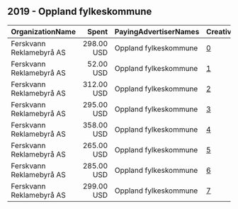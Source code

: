 ## 2019 - Oppland fylkeskommune 
|OrganizationName|Spent|PayingAdvertiserNames|CreativeUrls|Impressions|Genders|AgeBrackets|CountryCodes|BillingAddresses|CandidateBallotInformation|
|:---|---:|:---|:---|---:|:---|:---|:---|:---|:---|
|Ferskvann Reklamebyrå AS|298.00 USD|Oppland fylkeskommune|[0](https://www.snap.com/political-ads/asset/cc139e89f3f72837a18a923d88c6bd6199ea72bbeae9966422062697b1632cad?mediaType=mp4)|131,235||15-25|norway|"Stangeveien 111,Hamar,2321,NO"||
|Ferskvann Reklamebyrå AS|52.00 USD|Oppland fylkeskommune|[1](https://www.snap.com/political-ads/asset/c4204ab19435bb2486378bb567fb47f1b898ac713c29aed761e850adb3fe0128?mediaType=mp4)|28,659||15-25|norway|"Stangeveien 111,Hamar,2321,NO"||
|Ferskvann Reklamebyrå AS|312.00 USD|Oppland fylkeskommune|[2](https://www.snap.com/political-ads/asset/ce727bc99117bf5528a30901ecbc4cee3ca0cb33e9c26cc3b0664d124bda77d9?mediaType=mp4)|194,358||15-25|norway|"Stangeveien 111,Hamar,2321,NO"||
|Ferskvann Reklamebyrå AS|295.00 USD|Oppland fylkeskommune|[3](https://www.snap.com/political-ads/asset/b15f5b005417babd0cbc4526cc8226e805d3a92ecede3045c49f809c8b7b9db6?mediaType=mp4)|125,245|||norway|"Stangeveien 111,Hamar,2321,NO"||
|Ferskvann Reklamebyrå AS|358.00 USD|Oppland fylkeskommune|[4](https://www.snap.com/political-ads/asset/7bc95aec4b65a160fbc3f9d8bafee5423e7246c68187fbbd7c2e8a555bf0ed9d?mediaType=mp4)|157,639|||norway|"Stangeveien 111,Hamar,2321,NO"||
|Ferskvann Reklamebyrå AS|265.00 USD|Oppland fylkeskommune|[5](https://www.snap.com/political-ads/asset/dfc49df9d9a300a5d43cd31774ad4caab6e33c713d03aa27c987fec42d61c437?mediaType=mp4)|105,972|||norway|"Stangeveien 111,Hamar,2321,NO"||
|Ferskvann Reklamebyrå AS|285.00 USD|Oppland fylkeskommune|[6](https://www.snap.com/political-ads/asset/fdf69e907c9080b38f33f694022933bcdea1e58d5670e71f5f513eea71c31d43?mediaType=mp4)|156,493||15-25|norway|"Stangeveien 111,Hamar,2321,NO"||
|Ferskvann Reklamebyrå AS|299.00 USD|Oppland fylkeskommune|[7](https://www.snap.com/political-ads/asset/b97bec3cae472f2d76184d1114e5c204a8c9fc788e693d16cc337099b4f1c2d9?mediaType=mp4)|178,570||15-25|norway|"Stangeveien 111,Hamar,2321,NO"||
